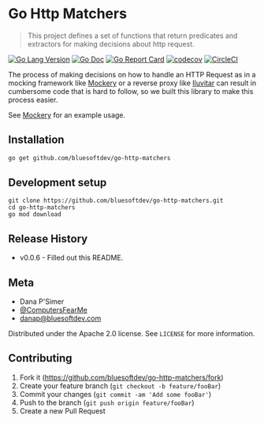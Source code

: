 # Go Http Matchers
> This project defines a set of functions that return predicates and extractors for making decisions about http request.

[![Go Lang Version](https://img.shields.io/badge/go-1.11.0-blue.svg?style=plastic)](http://golang.com)
[![Go Doc](https://img.shields.io/badge/godoc-reference-blue.svg?style=plastic)](https://godoc.org/github.com/bluesoftdev/go-http-matchers)
[![Go Report Card](https://goreportcard.com/badge/github.com/bluesoftdev/go-http-matchers)](https://goreportcard.com/report/github.com/bluesoftdev/go-http-matchers)
[![codecov](https://codecov.io/gh/bluesoftdev/go-http-matchers/branch/master/graph/badge.svg)](https://codecov.io/gh/bluesoftdev/go-http-matchers)
[![CircleCI](https://circleci.com/gh/bluesoftdev/go-http-matchers/tree/master.svg?style=svg)](https://circleci.com/gh/bluesoftdev/go-http-matchers/tree/master)

The process of making decisions on how to handle an HTTP Request as in a mocking framework like
[Mockery](http://github.com/bluesoftdev/mockery) or a reverse proxy like [Iluvitar](http://github.com/bluesoftdev/iluvitar)
can result in cumbersome code that is hard to follow, so we built this library to make this process easier.

See [Mockery](http://github.com/bluesoftdev/mockery) for an example usage.

## Installation

```sh
go get github.com/bluesoftdev/go-http-matchers
```

## Development setup

```
git clone https://github.com/bluesoftdev/go-http-matchers.git
cd go-http-matchers
go mod download
```

## Release History

* v0.0.6 - Filled out this README.

## Meta

* Dana P'Simer 
* [@ComputersFearMe](https://twitter.com/computersfearme) 
* danap@bluesoftdev.com

Distributed under the Apache 2.0 license. See ``LICENSE`` for more information.

## Contributing

1. Fork it (<https://github.com/bluesoftdev/go-http-matchers/fork>)
2. Create your feature branch (`git checkout -b feature/fooBar`)
3. Commit your changes (`git commit -am 'Add some fooBar'`)
4. Push to the branch (`git push origin feature/fooBar`)
5. Create a new Pull Request
